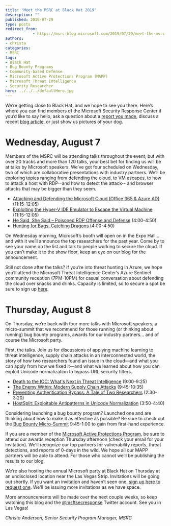 ```yaml
---
title: 'Meet the MSRC at Black Hat 2019'
description: ""
published: 2019-07-29
type: posts
redirect_from:
            - https://msrc-blog.microsoft.com/2019/07/29/meet-the-msrc-at-black-hat-2019/
authors:
- christa
categories:
- MSRC
tags:
- Black Hat
- Bug Bounty Programs
- Community-based Defense
- Microsoft Active Protections Program (MAPP)
- Microsoft Threat Intelligence
- Security Researcher
hero: ../../../defaultHero.jpg
---
```

<!-- wp:paragraph -->

We’re getting close to Black Hat, and we hope to see you there. Here’s where you can find members of the Microsoft Security Response Center if you’d like to say hello, ask a question about a [report you made](https://msrc.microsoft.com/create-report), discuss a recent [blog article](https://msrc-blog.microsoft.com/), or just show us pictures of your dog.

<!-- /wp:paragraph -->

<!-- wp:heading {"level":1} -->

# Wednesday, August 7

<!-- /wp:heading -->

<!-- wp:paragraph -->

Members of the MSRC will be attending talks throughout the event, but with over 20 tracks and more than 120 talks, your best bet for finding us will be at talks by Microsoft speakers. We’ve got four scheduled on Wednesday, two of which are collaborative presentations with industry partners. We’ll be exploring topics ranging from defending the cloud, to VM escapes, to how to attack a host with RDP--and how to detect the attack-- and browser attacks that may be bigger than they seem.

<!-- /wp:paragraph -->

<!-- wp:list -->

- [Attacking and Defending the Microsoft Cloud (Office 365 & Azure AD) ](https://www.blackhat.com/us-19/briefings/schedule/#attacking-and-defending-the-microsoft-cloud-office---azure-ad-14553)(11:15-12:05)
- [Exploiting the Hyper-V IDE Emulator to Escape the Virtual Machine](https://www.blackhat.com/us-19/briefings/schedule/#exploiting-the-hyper-v-ide-emulator-to-escape-the-virtual-machine-15862) (11:15-12:05)
- [He Said, She Said – Poisoned RDP Offense and Defense](https://www.blackhat.com/us-19/briefings/schedule/index.html#he-said-she-said--poisoned-rdp-offense-and-defense-15602) (4:00-4:50)
- [Hunting for Bugs, Catching Dragons](https://www.blackhat.com/us-19/briefings/schedule/#hunting-for-bugs-catching-dragons-15552) (4:00-4:50)

<!-- /wp:list -->

<!-- wp:paragraph -->

On Wednesday morning, Microsoft’s booth will open on in the Expo Hall… and with it we’ll announce the top researchers for the past year. Come by to see your name on the list and talk to people working to secure the cloud. If you can’t make it to the show floor, keep an eye on our blog for the announcement.

<!-- /wp:paragraph -->

<!-- wp:paragraph -->

Still not done after the talks? If you’re into threat hunting in Azure, we hope you’ll attend the Microsoft Threat Intelligence Center’s Azure Sentinel community reception (7PM-10PM) for casual conversation about defending the cloud over snacks and drinks. Capacity is limited, so to secure a spot be sure to sign up [here](https://forms.office.com/Pages/ResponsePage.aspx?id=v4j5cvGGr0GRqy180BHbRw_wBrqYXH9FvJ24hdXUqqVUMUdQVFRVTE40TTlHOFY0UklZOTRLQUo5UC4u).

<!-- /wp:paragraph -->

<!-- wp:heading {"level":1} -->

# Thursday, August 8

<!-- /wp:heading -->

<!-- wp:paragraph -->

On Thursday, we’re back with four more talks with Microsoft speakers, a micro-summit that we recommend for those running (or thinking about running) bug bounty programs, awards for our industry partners… and of course the Microsoft party.

<!-- /wp:paragraph -->

<!-- wp:paragraph -->

First, the talks. Join us for discussions of applying machine learning to threat intelligence, supply chain attacks in an interconnected world, the story of how two researchers found an issue in the cloud—and what you can apply from how we fixed it—and what we learned about how you can exploit Unicode normalization to bypass URL security filters.

<!-- /wp:paragraph -->

<!-- wp:list -->

- [Death to the IOC: What's Next in Threat Intelligence](https://www.blackhat.com/us-19/briefings/schedule/#death-to-the-ioc-whats-next-in-threat-intelligence-15392) (9:00-9:25)
- [The Enemy Within: Modern Supply Chain Attacks](https://www.blackhat.com/us-19/briefings/schedule/#the-enemy-within-modern-supply-chain-attacks-16241) (9:45-10:35)
- [Preventing Authentication Bypass: A Tale of Two Researchers](https://www.blackhat.com/us-19/briefings/schedule/#preventing-authentication-bypass-a-tale-of-two-researchers-17041) (2:30-3:20)
- [HostSplit: Exploitable Antipatterns in Unicode Normalization](https://www.blackhat.com/us-19/briefings/schedule/#hostsplit-exploitable-antipatterns-in-unicode-normalization-14786) (3:50-4:40)

<!-- /wp:list -->

<!-- wp:paragraph -->

Considering launching a bug bounty program? Launched one and are thinking about how to make it as effective as possible? Be sure to check out the [Bug Bounty Micro-Summit](https://www.blackhat.com/us-19/briefings/schedule/index.html#track/bug-bounty) 9:45-1:00 to gain from first-hand experience.

<!-- /wp:paragraph -->

<!-- wp:paragraph -->

If you are a member of the [Microsoft Active Protections Program](https://www.microsoft.com/en-us/msrc/mapp?rtc=1), be sure to attend our awards reception Thursday afternoon (check your email for your invitation). We’ll recognize our top partners for vulnerability reports, threat detections, and reports of 0-days in the wild. We hope all our MAPP partners will be able to attend. For those who cannot we’ll be publishing the results to our blog.

<!-- /wp:paragraph -->

<!-- wp:paragraph -->

We’re also hosting the annual Microsoft party at Black Hat on Thursday at an undisclosed location near the Las Vegas Strip. Invitations will be going out shortly. If you want an invitation and haven’t seen one, [sign up here to request one](https://strike.eventsair.com/microsoft-blackhat-19-event/reg3). We'll be issuing more invitations as we have space.

<!-- /wp:paragraph -->

<!-- wp:paragraph -->

More announcements will be made over the next couple weeks, so keep watching this blog and the [@msftsecresponse](https://twitter.com/msftsecresponse) Twitter account. See you in Las Vegas!

<!-- /wp:paragraph -->

<!-- wp:paragraph -->

_Christa Anderson, Senior Security Program Manager, MSRC_

<!-- /wp:paragraph -->
